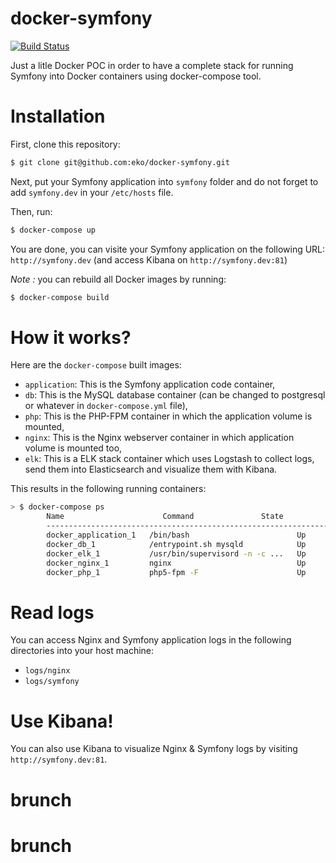 docker-symfony
==============

[![Build Status](https://secure.travis-ci.org/eko/docker-symfony.png?branch=master)](http://travis-ci.org/eko/docker-symfony)


Just a litle Docker POC in order to have a complete stack for running Symfony into Docker containers using docker-compose tool.

# Installation

First, clone this repository:

```bash
$ git clone git@github.com:eko/docker-symfony.git
```

Next, put your Symfony application into `symfony` folder and do not forget to add `symfony.dev` in your `/etc/hosts` file.

Then, run:

```bash
$ docker-compose up
```

You are done, you can visite your Symfony application on the following URL: `http://symfony.dev` (and access Kibana on `http://symfony.dev:81`)

_Note :_ you can rebuild all Docker images by running:

```bash
$ docker-compose build
```

# How it works?

Here are the `docker-compose` built images:

* `application`: This is the Symfony application code container,
* `db`: This is the MySQL database container (can be changed to postgresql or whatever in `docker-compose.yml` file),
* `php`: This is the PHP-FPM container in which the application volume is mounted,
* `nginx`: This is the Nginx webserver container in which application volume is mounted too,
* `elk`: This is a ELK stack container which uses Logstash to collect logs, send them into Elasticsearch and visualize them with Kibana.

This results in the following running containers:

```bash
> $ docker-compose ps
        Name                      Command               State              Ports
        -------------------------------------------------------------------------------------------
        docker_application_1   /bin/bash                        Up
        docker_db_1            /entrypoint.sh mysqld            Up      0.0.0.0:3306->3306/tcp
        docker_elk_1           /usr/bin/supervisord -n -c ...   Up      0.0.0.0:81->80/tcp
        docker_nginx_1         nginx                            Up      443/tcp, 0.0.0.0:80->80/tcp
        docker_php_1           php5-fpm -F                      Up      9000/tcp
```

# Read logs

You can access Nginx and Symfony application logs in the following directories into your host machine:

* `logs/nginx`
* `logs/symfony`

# Use Kibana!

You can also use Kibana to visualize Nginx & Symfony logs by visiting `http://symfony.dev:81`.
# brunch
# brunch
